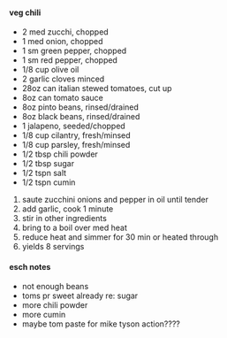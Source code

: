 #### veg chili

- 2 med zucchi, chopped
- 1 med onion, chopped
- 1 sm green pepper, chopped
- 1 sm red pepper, chopped
- 1/8 cup olive oil
- 2 garlic cloves minced
- 28oz can italian stewed tomatoes, cut up
- 8oz can tomato sauce
- 8oz pinto beans, rinsed/drained
- 8oz black beans, rinsed/drained
- 1 jalapeno, seeded/chopped
- 1/8 cup cilantry, fresh/minsed
- 1/8 cup parsley, fresh/minsed
- 1/2 tbsp chili powder
- 1/2 tbsp sugar
- 1/2 tspn salt
- 1/2 tspn cumin

1. saute zucchini onions and pepper in oil until tender
2. add garlic, cook 1 minute
3. stir in other ingredients
4. bring to a boil over med heat
5. reduce heat and simmer for 30 min or heated through
6. yields 8 servings

#### esch notes

- not enough beans
- toms pr sweet already re: sugar
- more chili powder
- more cumin
- maybe tom paste for mike tyson action????
